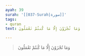 ```yaml
---
ayah: 39
surah: '[[037-Surah|سورة]]'
tags:
- quran
text: وَمَا تُجْزَوْنَ إِلَّا مَا كُنتُمْ تَعْمَلُونَ

---
```

> وَمَا تُجْزَوْنَ إِلَّا مَا كُنتُمْ تَعْمَلُونَ
